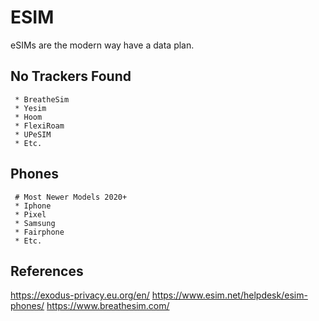 ESIM
=====

eSIMs are the modern way have a data plan.

No Trackers Found
------------------

     * BreatheSim
     * Yesim
     * Hoom
     * FlexiRoam
     * UPeSIM
     * Etc.

Phones
------

     # Most Newer Models 2020+
     * Iphone
     * Pixel
     * Samsung
     * Fairphone
     * Etc. 


References
----------

https://exodus-privacy.eu.org/en/
https://www.esim.net/helpdesk/esim-phones/
https://www.breathesim.com/